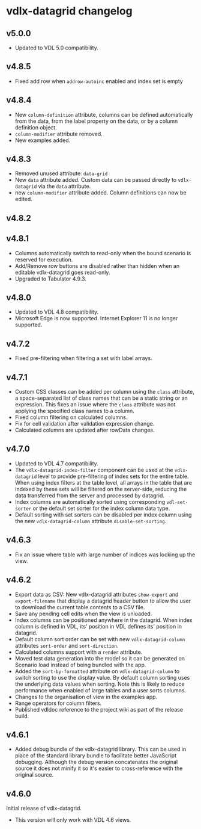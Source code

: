 # vdlx-datagrid changelog

## v5.0.0

- Updated to VDL 5.0 compatibility.

## v4.8.5

- Fixed add row when `addrow-autoinc` enabled and index set is empty 

## v4.8.4

- New `column-definition` attribute, columns can be defined automatically from the data, from the label property on the data, or by a column definition object.
- `column-modifier` attribute removed.
- New examples added.

## v4.8.3

- Removed unused attribute: `data-grid`
- New `data` attribute added. Custom data can be passed directly to `vdlx-datagrid` via the `data` attribute.
- new `column-modifier` attribute added. Column definitions can now be edited.
  
## v4.8.2

## v4.8.1

- Columns automatically switch to read-only when the bound scenario is reserved for execution.
- Add/Remove row buttons are disabled rather than hidden when an editable vdlx-datagrid goes read-only.
- Upgraded to Tabulator 4.9.3.

## v4.8.0

- Updated to VDL 4.8 compatibility.
- Microsoft Edge is now supported. Internet Explorer 11 is no longer supported.

## v4.7.2

- Fixed pre-filtering when filtering a set with label arrays.

## v4.7.1

- Custom CSS classes can be added per column using the `class` attribute, a space-separated list of class names that
  can be a static string or an expression. This fixes an issue where the `class` attribute was not applying the specified 
  class names to a column.
- Fixed column filtering on calculated columns.
- Fix for cell validation after validation expression change.
- Calculated columns are updated after rowData changes.

## v4.7.0

- Updated to VDL 4.7 compatibility.
- The `vdlx-datagrid-index-filter` component can be used at the `vdlx-datagrid` level to provide pre-filtering of index sets
  for the entire table. When using index filters at the table level, all arrays in the table that are indexed by these sets
  will be filtered on the server-side, reducing the data transferred from the server and processed by datagrid.
- Index columns are automatically sorted using corresponding `vdl-set-sorter` or the default set sorter for the index column data type.
- Default sorting with set sorters can be disabled per index column using the new `vdlx-datagrid-column` attribute `disable-set-sorting`.

## v4.6.3

- Fix an issue where table with large number of indices was locking up the view.

## v4.6.2

- Export data as CSV: New vdlx-datagrid attributes `show-export` and `export-filename` that display a datagrid header 
  button to allow the user to download the current table contents to a CSV file.
- Save any pending cell edits when the view is unloaded. 
- Index columns can be positioned anywhere in the datagrid. When index column is defined in VDL, its' position in VDL defines its'
  position in datagrid.
- Default column sort order can be set with new `vdlx-datagrid-column` attributes `sort-order` and `sort-direction`.
- Calculated columns support with a `render` attribute.
- Moved test data generation into the model so it can be generated on Scenario load instead of being bundled with the app.
- Added the `sort-by-formatted` attribute on `vdlx-datagrid-column` to switch sorting to use the display value. By default column sorting
  uses the underlying data values when sorting. Note this is likely to reduce performance when enabled of large tables and a user sorts columns.
- Changes to the organisation of view in the examples app.
- Range operators for column filters.
- Published vdldoc reference to the project wiki as part of the release build.

## v4.6.1

- Added debug bundle of the vdlx-datagrid library. This can be used in place of the standard library bundle to facilitate 
  better JavaScript debugging. Although the debug version concatenates the original source it does not minify it so it's easier
  to cross-reference with the original source.

## v4.6.0

Initial release of vdlx-datagrid.

- This version will only work with VDL 4.6 views.
